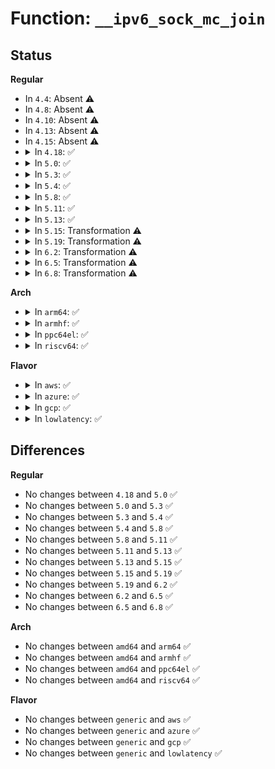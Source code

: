 # Function: <code>__ipv6_sock_mc_join</code>

## Status
<b>Regular</b>
<ul>
<li>
In <code>4.4</code>: Absent ⚠️
</li>
<li>
In <code>4.8</code>: Absent ⚠️
</li>
<li>
In <code>4.10</code>: Absent ⚠️
</li>
<li>
In <code>4.13</code>: Absent ⚠️
</li>
<li>
In <code>4.15</code>: Absent ⚠️
</li>
<li>
<details>
<summary>In <code>4.18</code>: ✅</summary>

```c
int __ipv6_sock_mc_join(struct sock *sk, int ifindex, const struct in6_addr *addr, unsigned int mode);
```

**Collision:** Unique Static

**Inline:** No

**Transformation:** False

**Instances:**

```
In net/ipv6/mcast.c (ffffffff8198e3f0)
Location: net/ipv6/mcast.c:137
Inline: False
Direct callers:
  - net/ipv6/mcast.c:ipv6_sock_mc_join_ssm
  - net/ipv6/mcast.c:ipv6_sock_mc_join
```
**Symbols:**

```
ffffffff8198e3f0-ffffffff8198e5f3: __ipv6_sock_mc_join (STB_LOCAL)
```
</details>
</li>
<li>
<details>
<summary>In <code>5.0</code>: ✅</summary>

```c
int __ipv6_sock_mc_join(struct sock *sk, int ifindex, const struct in6_addr *addr, unsigned int mode);
```

**Collision:** Unique Static

**Inline:** No

**Transformation:** False

**Instances:**

```
In net/ipv6/mcast.c (ffffffff819c4ca0)
Location: net/ipv6/mcast.c:137
Inline: False
Direct callers:
  - net/ipv6/mcast.c:ipv6_sock_mc_join_ssm
  - net/ipv6/mcast.c:ipv6_sock_mc_join
```
**Symbols:**

```
ffffffff819c4ca0-ffffffff819c4ea3: __ipv6_sock_mc_join (STB_LOCAL)
```
</details>
</li>
<li>
<details>
<summary>In <code>5.3</code>: ✅</summary>

```c
int __ipv6_sock_mc_join(struct sock *sk, int ifindex, const struct in6_addr *addr, unsigned int mode);
```

**Collision:** Unique Static

**Inline:** No

**Transformation:** False

**Instances:**

```
In net/ipv6/mcast.c (ffffffff81a33b10)
Location: net/ipv6/mcast.c:133
Inline: False
Direct callers:
  - net/ipv6/mcast.c:ipv6_sock_mc_join_ssm
  - net/ipv6/mcast.c:ipv6_sock_mc_join
```
**Symbols:**

```
ffffffff81a33b10-ffffffff81a33d10: __ipv6_sock_mc_join (STB_LOCAL)
```
</details>
</li>
<li>
<details>
<summary>In <code>5.4</code>: ✅</summary>

```c
int __ipv6_sock_mc_join(struct sock *sk, int ifindex, const struct in6_addr *addr, unsigned int mode);
```

**Collision:** Unique Static

**Inline:** No

**Transformation:** False

**Instances:**

```
In net/ipv6/mcast.c (ffffffff81a6a660)
Location: net/ipv6/mcast.c:133
Inline: False
Direct callers:
  - net/ipv6/mcast.c:ipv6_sock_mc_join_ssm
  - net/ipv6/mcast.c:ipv6_sock_mc_join
```
**Symbols:**

```
ffffffff81a6a660-ffffffff81a6a860: __ipv6_sock_mc_join (STB_LOCAL)
```
</details>
</li>
<li>
<details>
<summary>In <code>5.8</code>: ✅</summary>

```c
int __ipv6_sock_mc_join(struct sock *sk, int ifindex, const struct in6_addr *addr, unsigned int mode);
```

**Collision:** Unique Static

**Inline:** No

**Transformation:** False

**Instances:**

```
In net/ipv6/mcast.c (ffffffff81b635a0)
Location: net/ipv6/mcast.c:133
Inline: False
Direct callers:
  - net/ipv6/mcast.c:ipv6_sock_mc_join_ssm
  - net/ipv6/mcast.c:ipv6_sock_mc_join
```
**Symbols:**

```
ffffffff81b635a0-ffffffff81b637a0: __ipv6_sock_mc_join (STB_LOCAL)
```
</details>
</li>
<li>
<details>
<summary>In <code>5.11</code>: ✅</summary>

```c
int __ipv6_sock_mc_join(struct sock *sk, int ifindex, const struct in6_addr *addr, unsigned int mode);
```

**Collision:** Unique Static

**Inline:** No

**Transformation:** False

**Instances:**

```
In net/ipv6/mcast.c (ffffffff81b71d40)
Location: net/ipv6/mcast.c:133
Inline: False
Direct callers:
  - net/ipv6/mcast.c:ipv6_sock_mc_join_ssm
  - net/ipv6/mcast.c:ipv6_sock_mc_join
```
**Symbols:**

```
ffffffff81b71d40-ffffffff81b71f4a: __ipv6_sock_mc_join (STB_LOCAL)
```
</details>
</li>
<li>
<details>
<summary>In <code>5.13</code>: ✅</summary>

```c
int __ipv6_sock_mc_join(struct sock *sk, int ifindex, const struct in6_addr *addr, unsigned int mode);
```

**Collision:** Unique Static

**Inline:** No

**Transformation:** False

**Instances:**

```
In net/ipv6/mcast.c (ffffffff81b60240)
Location: net/ipv6/mcast.c:169
Inline: False
Direct callers:
  - net/ipv6/mcast.c:ipv6_sock_mc_join_ssm
  - net/ipv6/mcast.c:ipv6_sock_mc_join
```
**Symbols:**

```
ffffffff81b60240-ffffffff81b60435: __ipv6_sock_mc_join (STB_LOCAL)
```
</details>
</li>
<li>
<details>
<summary>In <code>5.15</code>: Transformation ⚠️</summary>

```c
int __ipv6_sock_mc_join(struct sock *sk, int ifindex, const struct in6_addr *addr, unsigned int mode);
```

**Collision:** Unique Static

**Inline:** No

**Transformation:** True

**Instances:**

```
In net/ipv6/mcast.c (0)
Location: net/ipv6/mcast.c:169
Inline: False
Direct callers:
  - net/ipv6/mcast.c:ipv6_sock_mc_join_ssm
  - net/ipv6/mcast.c:ipv6_sock_mc_join
```
**Symbols:**

```
ffffffff81c27b50-ffffffff81c27d5e: __ipv6_sock_mc_join (STB_LOCAL)
ffffffff81d40a24-ffffffff81d40a5b: __ipv6_sock_mc_join.cold (STB_LOCAL)
```
</details>
</li>
<li>
<details>
<summary>In <code>5.19</code>: Transformation ⚠️</summary>

```c
int __ipv6_sock_mc_join(struct sock *sk, int ifindex, const struct in6_addr *addr, unsigned int mode);
```

**Collision:** Unique Static

**Inline:** No

**Transformation:** True

**Instances:**

```
In net/ipv6/mcast.c (0)
Location: net/ipv6/mcast.c:169
Inline: False
Direct callers:
  - net/ipv6/mcast.c:ipv6_sock_mc_join_ssm
  - net/ipv6/mcast.c:ipv6_sock_mc_join
```
**Symbols:**

```
ffffffff81dc4ef0-ffffffff81dc513f: __ipv6_sock_mc_join (STB_LOCAL)
ffffffff81f0d40e-ffffffff81f0d445: __ipv6_sock_mc_join.cold (STB_LOCAL)
```
</details>
</li>
<li>
<details>
<summary>In <code>6.2</code>: Transformation ⚠️</summary>

```c
int __ipv6_sock_mc_join(struct sock *sk, int ifindex, const struct in6_addr *addr, unsigned int mode);
```

**Collision:** Unique Static

**Inline:** No

**Transformation:** True

**Instances:**

```
In net/ipv6/mcast.c (0)
Location: net/ipv6/mcast.c:169
Inline: False
Direct callers:
  - net/ipv6/mcast.c:ipv6_sock_mc_join_ssm
  - net/ipv6/mcast.c:ipv6_sock_mc_join
```
**Symbols:**

```
ffffffff81f95a60-ffffffff81f95caf: __ipv6_sock_mc_join (STB_LOCAL)
ffffffff820b4857-ffffffff820b488e: __ipv6_sock_mc_join.cold (STB_LOCAL)
```
</details>
</li>
<li>
<details>
<summary>In <code>6.5</code>: Transformation ⚠️</summary>

```c
int __ipv6_sock_mc_join(struct sock *sk, int ifindex, const struct in6_addr *addr, unsigned int mode);
```

**Collision:** Unique Static

**Inline:** No

**Transformation:** True

**Instances:**

```
In net/ipv6/mcast.c (0)
Location: net/ipv6/mcast.c:169
Inline: False
Direct callers:
  - net/ipv6/mcast.c:ipv6_sock_mc_join_ssm
  - net/ipv6/mcast.c:ipv6_sock_mc_join
```
**Symbols:**

```
ffffffff81ff6410-ffffffff81ff6679: __ipv6_sock_mc_join (STB_LOCAL)
ffffffff821358b0-ffffffff821358de: __ipv6_sock_mc_join.cold (STB_LOCAL)
```
</details>
</li>
<li>
<details>
<summary>In <code>6.8</code>: Transformation ⚠️</summary>

```c
int __ipv6_sock_mc_join(struct sock *sk, int ifindex, const struct in6_addr *addr, unsigned int mode);
```

**Collision:** Unique Static

**Inline:** No

**Transformation:** True

**Instances:**

```
In net/ipv6/mcast.c (0)
Location: net/ipv6/mcast.c:169
Inline: False
Direct callers:
  - net/ipv6/mcast.c:ipv6_sock_mc_join_ssm
  - net/ipv6/mcast.c:ipv6_sock_mc_join
```
**Symbols:**

```
ffffffff820c4050-ffffffff820c42b9: __ipv6_sock_mc_join (STB_LOCAL)
ffffffff822173bd-ffffffff822173eb: __ipv6_sock_mc_join.cold (STB_LOCAL)
```
</details>
</li>
</ul>
<b>Arch</b>
<ul>
<li>
<details>
<summary>In <code>arm64</code>: ✅</summary>

```c
int __ipv6_sock_mc_join(struct sock *sk, int ifindex, const struct in6_addr *addr, unsigned int mode);
```

**Collision:** Unique Static

**Inline:** No

**Transformation:** False

**Instances:**

```
In net/ipv6/mcast.c (ffff800010d31718)
Location: net/ipv6/mcast.c:133
Inline: False
Direct callers:
  - net/ipv6/mcast.c:ipv6_sock_mc_join_ssm
  - net/ipv6/mcast.c:ipv6_sock_mc_join
```
**Symbols:**

```
ffff800010d31718-ffff800010d31928: __ipv6_sock_mc_join (STB_LOCAL)
```
</details>
</li>
<li>
<details>
<summary>In <code>armhf</code>: ✅</summary>

```c
int __ipv6_sock_mc_join(struct sock *sk, int ifindex, const struct in6_addr *addr, unsigned int mode);
```

**Collision:** Unique Static

**Inline:** No

**Transformation:** False

**Instances:**

```
In net/ipv6/mcast.c (c0e34ab4)
Location: net/ipv6/mcast.c:133
Inline: False
Direct callers:
  - net/ipv6/mcast.c:ipv6_sock_mc_join_ssm
  - net/ipv6/mcast.c:ipv6_sock_mc_join
```
**Symbols:**

```
c0e34ab4-c0e34cd4: __ipv6_sock_mc_join (STB_LOCAL)
```
</details>
</li>
<li>
<details>
<summary>In <code>ppc64el</code>: ✅</summary>

```c
int __ipv6_sock_mc_join(struct sock *sk, int ifindex, const struct in6_addr *addr, unsigned int mode);
```

**Collision:** Unique Static

**Inline:** No

**Transformation:** False

**Instances:**

```
In net/ipv6/mcast.c (c000000000e63dc0)
Location: net/ipv6/mcast.c:133
Inline: False
Direct callers:
  - net/ipv6/mcast.c:ipv6_sock_mc_join_ssm
  - net/ipv6/mcast.c:ipv6_sock_mc_join
```
**Symbols:**

```
c000000000e63dc0-c000000000e64098: __ipv6_sock_mc_join (STB_LOCAL)
```
</details>
</li>
<li>
<details>
<summary>In <code>riscv64</code>: ✅</summary>

```c
int __ipv6_sock_mc_join(struct sock *sk, int ifindex, const struct in6_addr *addr, unsigned int mode);
```

**Collision:** Unique Static

**Inline:** No

**Transformation:** False

**Instances:**

```
In net/ipv6/mcast.c (ffffffe00086ff78)
Location: net/ipv6/mcast.c:133
Inline: False
Direct callers:
  - net/ipv6/mcast.c:ipv6_sock_mc_join_ssm
  - net/ipv6/mcast.c:ipv6_sock_mc_join
```
**Symbols:**

```
ffffffe00086ff78-ffffffe000870154: __ipv6_sock_mc_join (STB_LOCAL)
```
</details>
</li>
</ul>
<b>Flavor</b>
<ul>
<li>
<details>
<summary>In <code>aws</code>: ✅</summary>

```c
int __ipv6_sock_mc_join(struct sock *sk, int ifindex, const struct in6_addr *addr, unsigned int mode);
```

**Collision:** Unique Static

**Inline:** No

**Transformation:** False

**Instances:**

```
In net/ipv6/mcast.c (ffffffff81a09cf0)
Location: net/ipv6/mcast.c:133
Inline: False
Direct callers:
  - net/ipv6/mcast.c:ipv6_sock_mc_join_ssm
  - net/ipv6/mcast.c:ipv6_sock_mc_join
```
**Symbols:**

```
ffffffff81a09cf0-ffffffff81a09ef0: __ipv6_sock_mc_join (STB_LOCAL)
```
</details>
</li>
<li>
<details>
<summary>In <code>azure</code>: ✅</summary>

```c
int __ipv6_sock_mc_join(struct sock *sk, int ifindex, const struct in6_addr *addr, unsigned int mode);
```

**Collision:** Unique Static

**Inline:** No

**Transformation:** False

**Instances:**

```
In net/ipv6/mcast.c (ffffffff819c6ab0)
Location: net/ipv6/mcast.c:133
Inline: False
Direct callers:
  - net/ipv6/mcast.c:ipv6_sock_mc_join_ssm
  - net/ipv6/mcast.c:ipv6_sock_mc_join
```
**Symbols:**

```
ffffffff819c6ab0-ffffffff819c6cb0: __ipv6_sock_mc_join (STB_LOCAL)
```
</details>
</li>
<li>
<details>
<summary>In <code>gcp</code>: ✅</summary>

```c
int __ipv6_sock_mc_join(struct sock *sk, int ifindex, const struct in6_addr *addr, unsigned int mode);
```

**Collision:** Unique Static

**Inline:** No

**Transformation:** False

**Instances:**

```
In net/ipv6/mcast.c (ffffffff81a74770)
Location: net/ipv6/mcast.c:133
Inline: False
Direct callers:
  - net/ipv6/mcast.c:ipv6_sock_mc_join_ssm
  - net/ipv6/mcast.c:ipv6_sock_mc_join
```
**Symbols:**

```
ffffffff81a74770-ffffffff81a74970: __ipv6_sock_mc_join (STB_LOCAL)
```
</details>
</li>
<li>
<details>
<summary>In <code>lowlatency</code>: ✅</summary>

```c
int __ipv6_sock_mc_join(struct sock *sk, int ifindex, const struct in6_addr *addr, unsigned int mode);
```

**Collision:** Unique Static

**Inline:** No

**Transformation:** False

**Instances:**

```
In net/ipv6/mcast.c (ffffffff81a80e20)
Location: net/ipv6/mcast.c:133
Inline: False
Direct callers:
  - net/ipv6/mcast.c:ipv6_sock_mc_join_ssm
  - net/ipv6/mcast.c:ipv6_sock_mc_join
```
**Symbols:**

```
ffffffff81a80e20-ffffffff81a8102f: __ipv6_sock_mc_join (STB_LOCAL)
```
</details>
</li>
</ul>

## Differences
<b>Regular</b>
<ul>
<li>
No changes between <code>4.18</code> and <code>5.0</code> ✅
</li>
<li>
No changes between <code>5.0</code> and <code>5.3</code> ✅
</li>
<li>
No changes between <code>5.3</code> and <code>5.4</code> ✅
</li>
<li>
No changes between <code>5.4</code> and <code>5.8</code> ✅
</li>
<li>
No changes between <code>5.8</code> and <code>5.11</code> ✅
</li>
<li>
No changes between <code>5.11</code> and <code>5.13</code> ✅
</li>
<li>
No changes between <code>5.13</code> and <code>5.15</code> ✅
</li>
<li>
No changes between <code>5.15</code> and <code>5.19</code> ✅
</li>
<li>
No changes between <code>5.19</code> and <code>6.2</code> ✅
</li>
<li>
No changes between <code>6.2</code> and <code>6.5</code> ✅
</li>
<li>
No changes between <code>6.5</code> and <code>6.8</code> ✅
</li>
</ul>
<b>Arch</b>
<ul>
<li>
No changes between <code>amd64</code> and <code>arm64</code> ✅
</li>
<li>
No changes between <code>amd64</code> and <code>armhf</code> ✅
</li>
<li>
No changes between <code>amd64</code> and <code>ppc64el</code> ✅
</li>
<li>
No changes between <code>amd64</code> and <code>riscv64</code> ✅
</li>
</ul>
<b>Flavor</b>
<ul>
<li>
No changes between <code>generic</code> and <code>aws</code> ✅
</li>
<li>
No changes between <code>generic</code> and <code>azure</code> ✅
</li>
<li>
No changes between <code>generic</code> and <code>gcp</code> ✅
</li>
<li>
No changes between <code>generic</code> and <code>lowlatency</code> ✅
</li>
</ul>
